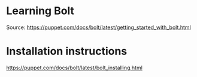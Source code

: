 # Learning Bolt
Source: https://puppet.com/docs/bolt/latest/getting_started_with_bolt.html

# Installation instructions
https://puppet.com/docs/bolt/latest/bolt_installing.html
